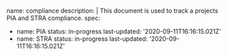 name: compliance
description: |
  This document is used to track a projects PIA and STRA
  compliance.
spec:
  - name: PIA
    status: in-progress
    last-updated: '2020-09-11T16:16:15.021Z'
  - name: STRA
    status: in-progress
    last-updated: '2020-09-11T16:16:15.021Z'